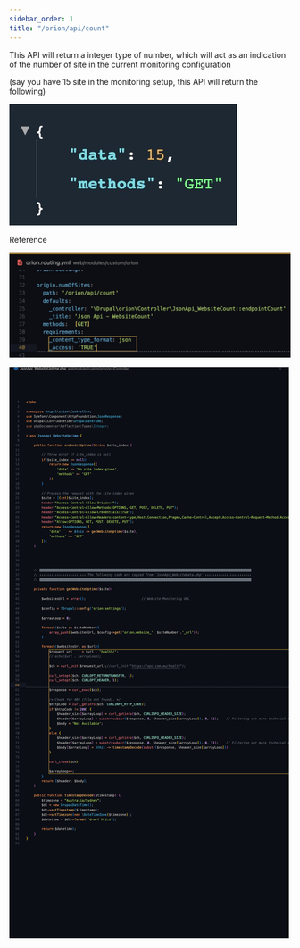 ```yaml
---
sidebar_order: 1
title: "/orion/api/count"
---
```






This API will return a integer type of number, which will act as an indication of the number of site in the current monitoring configuration

(say you have 15 site in the monitoring setup, this API will return the following)

![2023.06.13 - 11_13_32 -  [Google Chrome-opc.com.auorionapicount] -](assets/2023.06.13%20-%2011_13_32%20-%20%20%5BGoogle%20Chrome-opc.com.auorionapicount%5D%20-.jpg)



Reference

![djsakldjlsa](assets/djsakldjlsa.jpg)



![djaskldjalksjdlkas](assets/djaskldjalksjdlkas.jpg)
